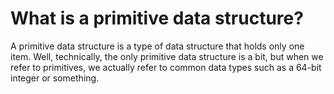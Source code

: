 # What is a primitive data structure?

A primitive data structure is a type of data structure that holds only one item. Well, technically, the only primitive data structure is a bit, but when we refer to primitives, we actually refer to common data types such as a 64-bit integer or something.
